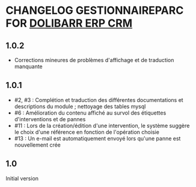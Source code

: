 # CHANGELOG GESTIONNAIREPARC FOR [DOLIBARR ERP CRM](https://www.dolibarr.org)

## 1.0.2

- Corrections mineures de problèmes d'affichage et de traduction manquante

## 1.0.1

- #2, #3 : Complétion et traduction des différentes documentations et descriptions du module ; nettoyage des tables mysql
- #6 : Amélioration du contenu affiché au survol des étiquettes d'interventions et de pannes
- #11 : Lors de la création/édition d'une intervention, le système suggère le choix d'une référence en fonction de l'opération choisie
- #13 : Un e-mail est automatiquement envoyé lors qu'une panne est nouvellement crée

## 1.0

Initial version
